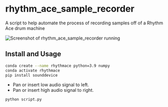 # rhythm_ace_sample_recorder
A script to help automate the process of recording samples off of a Rhythm Ace drum machine

![Screenshot of rhythm_ace_sample_recorder running](https://github.com/yourusername/yourrepository/blob/main/assets/screenshot.png)

## Install and Usage

```bash
conda create --name rhythmace python=3.9 numpy
conda activate rhythmace
pip install sounddevice
```

- Pan or insert low audio signal to left.
- Pan or insert high audio signal to right.

```bash
python script.py
```
